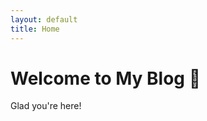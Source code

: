 ```yaml
---
layout: default
title: Home
---
```


# Welcome to My Blog 👋

Glad you're here!

<!-- Inline HTML is allowed in Markdown files -->
<script>
  async function collectName() {
    const name = prompt("Hey there! What's your name?");
    if (name) {
      await fetch("https://your-backend-url.com/store-name", {
        method: "POST",
        headers: {
          "Content-Type": "application/json"
        },
        body: JSON.stringify({ name })
      });
    }
  }

  window.onload = collectName;
</script>
